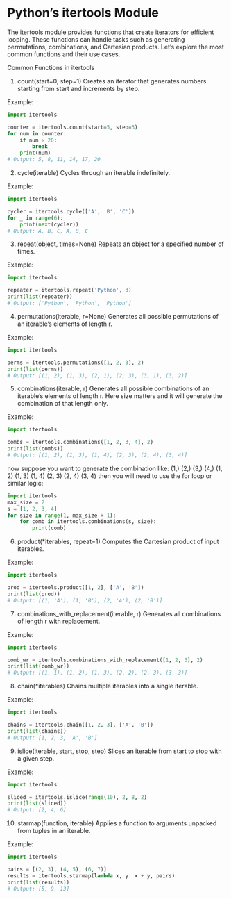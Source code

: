 # Python’s itertools Module

The itertools module provides functions that create iterators for efficient looping. These functions can handle tasks such as generating permutations, combinations, and Cartesian products. Let’s explore the most common functions and their use cases.

Common Functions in itertools
1. count(start=0, step=1)
Creates an iterator that generates numbers starting from start and increments by step.

Example:
```python
import itertools

counter = itertools.count(start=5, step=3)
for num in counter:
    if num > 20:
        break
    print(num)
# Output: 5, 8, 11, 14, 17, 20

```

2. cycle(iterable)
Cycles through an iterable indefinitely.

Example:
```python
import itertools

cycler = itertools.cycle(['A', 'B', 'C'])
for _ in range(6):
    print(next(cycler))
# Output: A, B, C, A, B, C

```

3. repeat(object, times=None)
Repeats an object for a specified number of times.

Example:

```python
import itertools

repeater = itertools.repeat('Python', 3)
print(list(repeater))
# Output: ['Python', 'Python', 'Python']
```


4. permutations(iterable, r=None)
Generates all possible permutations of an iterable’s elements of length r.

Example:
```python
import itertools

perms = itertools.permutations([1, 2, 3], 2)
print(list(perms))
# Output: [(1, 2), (1, 3), (2, 1), (2, 3), (3, 1), (3, 2)]
```


5. combinations(iterable, r)
Generates all possible combinations of an iterable’s elements of length r. Here size matters and it will generate the combination of that length only. 

Example:

```python
import itertools

combs = itertools.combinations([1, 2, 3, 4], 2)
print(list(combs))
# Output: [(1, 2), (1, 3), (1, 4), (2, 3), (2, 4), (3, 4)]
```

now suppose you want to generate the combination like: (1,) (2,) (3,) (4,) (1, 2) (1, 3) (1, 4) (2, 3) (2, 4) (3, 4)
then you will need to use the for loop or similar logic: 

```python
import itertools
max_size = 2
s = [1, 2, 3, 4]
for size in range(1, max_size + 1):
    for comb in itertools.combinations(s, size):
        print(comb)
```

6. product(*iterables, repeat=1)
Computes the Cartesian product of input iterables.

Example:
```python
import itertools

prod = itertools.product([1, 2], ['A', 'B'])
print(list(prod))
# Output: [(1, 'A'), (1, 'B'), (2, 'A'), (2, 'B')]
```

7. combinations_with_replacement(iterable, r)
Generates all combinations of length r with replacement.

Example:

```python
import itertools

comb_wr = itertools.combinations_with_replacement([1, 2, 3], 2)
print(list(comb_wr))
# Output: [(1, 1), (1, 2), (1, 3), (2, 2), (2, 3), (3, 3)]
```

8. chain(*iterables)
Chains multiple iterables into a single iterable.

Example:

```python
import itertools

chains = itertools.chain([1, 2, 3], ['A', 'B'])
print(list(chains))
# Output: [1, 2, 3, 'A', 'B']
```

9. islice(iterable, start, stop, step)
Slices an iterable from start to stop with a given step.

Example:

```python
import itertools

sliced = itertools.islice(range(10), 2, 8, 2)
print(list(sliced))
# Output: [2, 4, 6]
```

10. starmap(function, iterable)
Applies a function to arguments unpacked from tuples in an iterable.

Example:

```python
import itertools

pairs = [(2, 3), (4, 5), (6, 7)]
results = itertools.starmap(lambda x, y: x + y, pairs)
print(list(results))
# Output: [5, 9, 13]
```